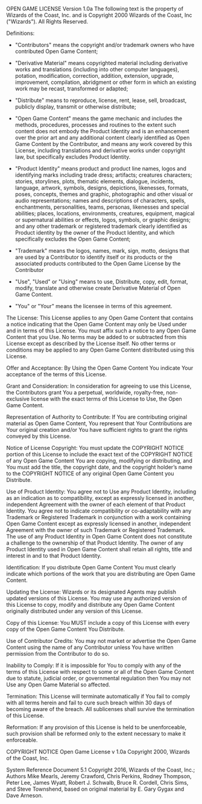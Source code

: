 OPEN GAME LICENSE Version 1.0a
The following text is the property of Wizards of the Coast, Inc. and is Copyright 2000 Wizards of the Coast, Inc ("Wizards"). All Rights Reserved.

Definitions:
 - "Contributors" means the copyright and/or trademark owners who have contributed Open Game Content;

 - "Derivative Material" means copyrighted material including derivative works and translations (including into other computer languages), potation, modification, correction, addition, extension, upgrade, improvement, compilation, abridgment or other form in which an existing work may be recast, transformed or adapted;

 - "Distribute" means to reproduce, license, rent, lease, sell, broadcast, publicly display, transmit or otherwise distribute;

 - "Open Game Content" means the game mechanic and includes the methods, procedures, processes and routines to the extent such content does not embody the Product Identity and is an enhancement over the prior art and any additional content clearly identified as Open Game Content by the Contributor, and means any work covered by this License, including translations and derivative works under copyright law, but specifically excludes Product Identity.

 - "Product Identity" means product and product line names, logos and identifying marks including trade dress; artifacts; creatures characters; stories, storylines, plots, thematic elements, dialogue, incidents, language, artwork, symbols, designs, depictions, likenesses, formats, poses, concepts, themes and graphic, photographic and other visual or audio representations; names and descriptions of characters, spells, enchantments, personalities, teams, personas, likenesses and special abilities; places, locations, environments, creatures, equipment, magical or supernatural abilities or effects, logos, symbols, or graphic designs; and any other trademark or registered trademark clearly identified as Product identity by the owner of the Product Identity, and which specifically excludes the Open Game Content;

 - "Trademark" means the logos, names, mark, sign, motto, designs that are used by a Contributor to identify itself or its products or the associated products contributed to the Open Game License by the Contributor

 - "Use", "Used" or "Using" means to use, Distribute, copy, edit, format, modify, translate and otherwise create Derivative Material of Open Game Content.

 - "You" or "Your" means the licensee in terms of this agreement.

The License: This License applies to any Open Game Content that contains a notice indicating that the Open Game Content may only be Used under and in terms of this License. You must affix such a notice to any Open Game Content that you Use. No terms may be added to or subtracted from this License except as described by the License itself. No other terms or conditions may be applied to any Open Game Content distributed using this License.

Offer and Acceptance: By Using the Open Game Content You indicate Your acceptance of the terms of this License.

Grant and Consideration: In consideration for agreeing to use this License, the Contributors grant You a perpetual, worldwide, royalty-free, non-exclusive license with the exact terms of this License to Use, the Open Game Content.

Representation of Authority to Contribute: If You are contributing original material as Open Game Content, You represent that Your Contributions are Your original creation and/or You have sufficient rights to grant the rights conveyed by this License.

Notice of License Copyright: You must update the COPYRIGHT NOTICE portion of this License to include the exact text of the COPYRIGHT NOTICE of any Open Game Content You are copying, modifying or distributing, and You must add the title, the copyright date, and the copyright holder’s name to the COPYRIGHT NOTICE of any original Open Game Content you Distribute.

Use of Product Identity: You agree not to Use any Product Identity, including as an indication as to compatibility, except as expressly licensed in another, independent Agreement with the owner of each element of that Product Identity. You agree not to indicate compatibility or co-adaptability with any Trademark or Registered Trademark in conjunction with a work containing Open Game Content except as expressly licensed in another, independent Agreement with the owner of such Trademark or Registered Trademark. The use of any Product Identity in Open Game Content does not constitute a challenge to the ownership of that Product Identity. The owner of any Product Identity used in Open Game Content shall retain all rights, title and interest in and to that Product Identity.

Identification: If you distribute Open Game Content You must clearly indicate which portions of the work that you are distributing are Open Game Content.

Updating the License: Wizards or its designated Agents may publish updated versions of this License. You may use any authorized version of this License to copy, modify and distribute any Open Game Content originally distributed under any version of this License.

Copy of this License: You MUST include a copy of this License with every copy of the Open Game Content You Distribute.

Use of Contributor Credits: You may not market or advertise the Open Game Content using the name of any Contributor unless You have written permission from the Contributor to do so.

Inability to Comply: If it is impossible for You to comply with any of the terms of this License with respect to some or all of the Open Game Content due to statute, judicial order, or governmental regulation then You may not Use any Open Game Material so affected.

Termination: This License will terminate automatically if You fail to comply with all terms herein and fail to cure such breach within 30 days of becoming aware of the breach. All sublicenses shall survive the termination of this License.

Reformation: If any provision of this License is held to be unenforceable, such provision shall be reformed only to the extent necessary to make it enforceable.

COPYRIGHT NOTICE
Open Game License v 1.0a Copyright 2000, Wizards of the Coast, Inc.

System Reference Document 5.1 Copyright 2016, Wizards of the Coast, Inc.; Authors Mike Mearls, Jeremy Crawford, Chris Perkins, Rodney Thompson, Peter Lee, James Wyatt, Robert J. Schwalb, Bruce R. Cordell, Chris Sims, and Steve Townshend, based on original material by E. Gary Gygax and Dave Arneson.
